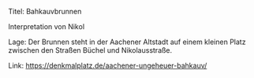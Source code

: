 Titel: Bahkauvbrunnen

Interpretation von Nikol

Lage: Der Brunnen steht in der Aachener Altstadt auf einem kleinen Platz zwischen den Straßen Büchel und Nikolausstraße.

Link: https://denkmalplatz.de/aachener-ungeheuer-bahkauv/

